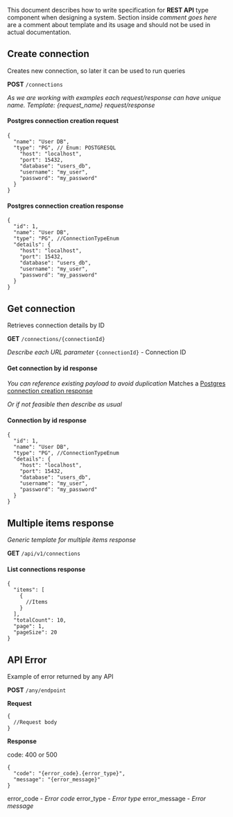 This document describes how to write specification for **REST API** type component when designing a system.
Section inside *comment goes here* are a comment about template and its usage and should not be used in actual documentation.

## Create connection

Creates new connection, so later it can be used to run queries

**POST** `/connections`

*As we are working with examples each request/response can have unique name. Template: {request_name} request/response*
#### **Postgres connection creation request**

```json5
{
  "name": "User DB",
  "type": "PG", // Enum: POSTGRESQL
    "host": "localhost",
    "port": 15432,
    "database": "users_db",
    "username": "my_user",
    "password": "my_password"
  }
}
```

#### **Postgres connection creation response**

```json5
{
  "id": 1,
  "name": "User DB",
  "type": "PG", //ConnectionTypeEnum
  "details": {
    "host": "localhost",
    "port": 15432,
    "database": "users_db",
    "username": "my_user",
    "password": "my_password"
  }
}
```

## Get connection
Retrieves connection details by ID

**GET** `/connections/{connectionId}`

*Describe each URL parameter*
`{connectionId}` - Connection ID

#### **Get connection by id response**

*You can reference existing payload to avoid duplication*
Matches a [Postgres connection creation response](#postgres-connection-creation-response)

*Or if not feasible then describe as usual*
#### **Connection by id response**
```json5
{
  "id": 1,
  "name": "User DB",
  "type": "PG", //ConnectionTypeEnum
  "details": {
    "host": "localhost",
    "port": 15432,
    "database": "users_db",
    "username": "my_user",
    "password": "my_password"
  }
}
```

## Multiple items response

*Generic template for multiple items response*

**GET** `/api/v1/connections`

#### **List connections response**
```json5
{
  "items": [
    {
      //Items
    }
  ],
  "totalCount": 10,
  "page": 1,
  "pageSize": 20
}
```

## API Error

Example of error returned by any API

**POST** `/any/endpoint`

**Request**

```json5
{
  //Request body
}
```

**Response**

code: 400 or 500

```json5
{
  "code": "{error_code}.{error_type}",
  "message": "{error_message}"
}
```

error_code - *Error code*
error_type - *Error type*
error_message - *Error message*
